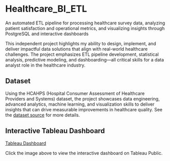 # Healthcare_BI_ETL
An automated ETL pipeline for processing healthcare survey data, analyzing patient satisfaction and operational metrics, and visualizing insights through PostgreSQL and interactive dashboards

This independent project highlights my ability to design, implement, and deliver impactful data solutions that align with real-world healthcare challenges. The project emphasizes ETL pipeline development, statistical analysis, predictive modeling, and dashboarding—all critical skills for a data analyst role in the healthcare industry.

## Dataset
Using the HCAHPS (Hospital Consumer Assessment of Healthcare Providers and Systems) dataset, the project showcases data engineering, advanced analytics, machine learning, and visualization skills to deliver insights that can drive measurable improvements in healthcare quality.
See the [dataset source](https://www.cms.gov/data-research/research/consumer-assessment-healthcare-providers-systems/hospital-cahps-hcahps) for more details.



## Interactive Tableau Dashboard

[Tableau Dashboard](https://public.tableau.com/views/healthcar_BI/HealthCareBI?:language=en-US&:sid=&:redirect=auth&:display_count=n&:origin=viz_share_link)

Click the image above to view the interactive dashboard on Tableau Public.


